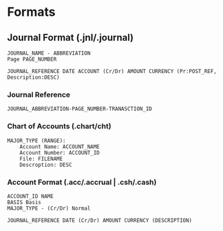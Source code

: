 # Formats

## Journal Format (.jnl/.journal)
```
JOURNAL_NAME - ABBREVIATION
Page PAGE_NUMBER

JOURNAL_REFERENCE DATE ACCOUNT (Cr/Dr) AMOUNT CURRENCY (Pr:POST_REF, Description:DESC)
```

### Journal Reference
```
JOURNAL_ABBREVIATION-PAGE_NUMBER-TRANASCTION_ID
```

### Chart of Accounts (.chart/cht)
```
MAJOR_TYPE (RANGE):
    Account Name: ACCOUNT_NAME
    Account Number: ACCOUNT_ID
    File: FILENAME
    Descroption: DESC
```

### Account Format (.acc/.accrual | .csh/.cash)
```
ACCOUNT_ID NAME
BASIS Basis
MAJOR_TYPE - (Cr/Dr) Normal

JOURNAL_REFERENCE DATE (Cr/Dr) AMOUNT CURRENCY (DESCRIPTION)
````
